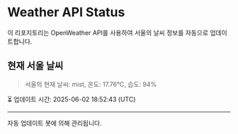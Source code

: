 
# Weather API Status

이 리포지토리는 OpenWeather API를 사용하여 서울의 날씨 정보를 자동으로 업데이트합니다.

## 현재 서울 날씨
> 서울의 현재 날씨: mist, 온도: 17.76°C, 습도: 94%

⏳ 업데이트 시간: 2025-06-02 18:52:43 (UTC)

---
자동 업데이트 봇에 의해 관리됩니다.
